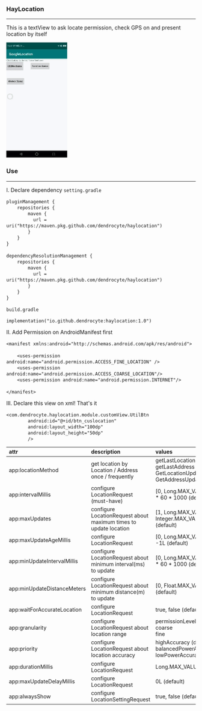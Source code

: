### HayLocation
----

This is a textView to ask locate permission, check GPS on and present location by itself

![presentation](./app/asset/glocation.gif)


### Use
----
I. Declare dependency
`setting.gradle`
```
pluginManagement {
    repositories {
        maven {
          url = uri("https://maven.pkg.github.com/dendrocyte/haylocation")
        }
    }
}

dependencyResolutionManagement {
    repositories {
        maven {
          url = uri("https://maven.pkg.github.com/dendrocyte/haylocation")
        }
    }
}
```
`build.gradle`
```
implementation("io.github.dendrocyte:haylocation:1.0")
```


II. Add Permission on AndroidManifest first
```
<manifest xmlns:android="http://schemas.android.com/apk/res/android">

    <uses-permission android:name="android.permission.ACCESS_FINE_LOCATION" />
    <uses-permission android:name="android.permission.ACCESS_COARSE_LOCATION"/>
    <uses-permission android:name="android.permission.INTERNET"/>
    
</manifest>    
```


III. Declare this view on xml! That's it
```
<com.dendrocyte.haylocation.module.customView.UtilBtn
        android:id="@+id/btn_cuslocation"
        android:layout_width="100dp"
        android:layout_height="50dp"        
        />
```

| attr                        | description                                                               | values                                                                                    |
|:----------------------------|:--------------------------------------------------------------------------|:------------------------------------------------------------------------------------------|
| app:locationMethod          | get location by Location / Address <br/> once / frequently                | getLastLocation (default)<br/>getLastAddress<br/>GetLocationUpdates<br/>GetAddressUpdates |
| app:intervalMillis          | configure LocationRequest (must-have)                                     | [0, Long.MAX_VALUE], 60 * 60 * 1000 (default)                                             |
| app:maxUpdates              | configure LocationRequest about maximum times to update location          | [1, Long.MAX_VALUE], Integer.MAX_VALUE (default)                                          |
| app:maxUpdateAgeMillis      | configure LocationRequest                                                 | [0, Long.MAX_VALUE], -1L (default)                                                        |
| app:minUpdateIntervalMillis | configure LocationRequest about minimum interval(ms) to update            | [0, Long.MAX_VALUE], 10 * 60 * 1000 (default)                                             |
| app:minUpdateDistanceMeters | configure LocationRequest about minimum distance(m) to update             | [0, Float.MAX_VALUE], 0f (default)                                                        |
| app:waitForAccurateLocation | configure LocationRequest                                                 | true, false (default)                                                                     |
| app:granularity             | configure LocationRequest about location range                            | permissionLevel (default)<br/>coarse<br/>fine                                             |
| app:priority                | configure LocationRequest about location accuracy                         | highAccuracy (default)<br/>balancedPowerAccuracy<br/>lowPowerAccuracy                     |                                               |
| app:durationMillis          | configure LocationRequest                                                 | Long.MAX_VALUE(default)                                                                   |
| app:maxUpdateDelayMillis    | configure LocationRequest                                                 | 0L (default)                                                                              |
| app:alwaysShow              | configure LocationSettingRequest                                          | true, false (default)                                                                     |

